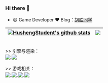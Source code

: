 ### Hi there 👋

<!--
**HushengStudent/HushengStudent** is a ✨ _special_ ✨ repository because its `README.md` (this file) appears on your GitHub profile.

Here are some ideas to get you started:

- 🔭 I’m currently working on ...
- 🌱 I’m currently learning ...
- 👯 I’m looking to collaborate on ...
- 🤔 I’m looking for help with ...
- 💬 Ask me about ...
- 📫 How to reach me: ...
- 😄 Pronouns: ...
- ⚡ Fun fact: ...
-->

- 😄 Game Developer ❤️ Blog：[胡胜同学](https://hushengstudent.github.io/)

| <a href="https://github.com/HushengStudent/github-readme-stats"><img align="center" src="https://github-readme-stats.vercel.app/api?username=HushengStudent&show_icons=true&include_all_commits=true&theme=buefy&hide_border=true" alt="HushengStudent's github stats" /></a> | <a href="https://github.com/HushengStudent/github-readme-stats"><img align="center" src="https://github-readme-stats.vercel.app/api/top-langs/?username=HushengStudent&layout=compact&theme=buefy&hide_border=true" /></a> |
| ------------- | ------------- |

<br>
>> 引擎与渲染：
<br>
<a href="https://github.com/HushengStudent/myRendering">
  <img align="center" src="https://github-readme-stats.vercel.app/api/pin/?username=HushengStudent&repo=myRendering&theme=blue-green" />
</a>
<a href="https://github.com/HushengStudent/myEngine">
  <img align="center" src="https://github-readme-stats.vercel.app/api/pin/?username=HushengStudent&repo=myEngine&theme=blue-green" />
</a>
<br>
<br>
>> 游戏相关：
<br>
<a href="https://github.com/HushengStudent/myGameFramework">
  <img align="center" src="https://github-readme-stats.vercel.app/api/pin/?username=HushengStudent&repo=myGameFramework&theme=blue-green" />
</a>
<a href="https://github.com/HushengStudent/myOptimization">
  <img align="center" src="https://github-readme-stats.vercel.app/api/pin/?username=HushengStudent&repo=myOptimization&theme=blue-green" />
</a>
<a href="https://github.com/HushengStudent/myShaderLibrary">
  <img align="center" src="https://github-readme-stats.vercel.app/api/pin/?username=HushengStudent&repo=myShaderLibrary&theme=blue-green" />
</a>
<a href="https://github.com/HushengStudent/myGoFramwork">
  <img align="center" src="https://github-readme-stats.vercel.app/api/pin/?username=HushengStudent&repo=myGoFramwork&theme=blue-green" />
</a>
